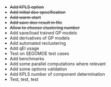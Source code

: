 * ~~Add KPLS option~~
* ~~Add initial doe specification~~
* ~~Add warm start~~
* ~~Add save doe result in file~~
* ~~Allow to choose clustering number~~
* Add save/load trained GP models
* Add derivatives of GP models
* Add automated reclustering
* Add qEI usage 
* Test on SEGOMOE test cases
* Add benchmarks
* Add some parallel computations where relevant 
* Add some options validation
* Add KPLS number of component determination
* Test, test, test